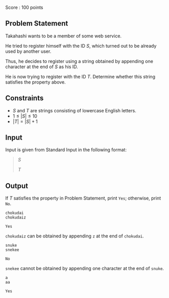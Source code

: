 Score : $100$ points

## Problem Statement

Takahashi wants to be a member of some web service.

He tried to register himself with the ID $S$, which turned out to be already used by another user.

Thus, he decides to register using a string obtained by appending one character at the end of $S$ as his ID.

He is now trying to register with the ID $T$. Determine whether this string satisfies the property above.

## Constraints

- $S$ and $T$ are strings consisting of lowercase English letters.
- $1 \leq |S| \leq 10$
- $|T| = |S| + 1$

## Input

Input is given from Standard Input in the following format:

> $S$
> 
> $T$

## Output

If $T$ satisfies the property in Problem Statement, print `Yes`; otherwise, print `No`.

```input1
chokudai
chokudaiz
```

```output1
Yes
```

`chokudaiz` can be obtained by appending `z` at the end of `chokudai`.

```input2
snuke
snekee
```

```output2
No
```

`snekee` cannot be obtained by appending one character at the end of `snuke`.

```input3
a
aa
```

```output3
Yes
```